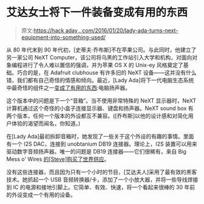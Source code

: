 # 艾达女士将下一件装备变成有用的东西

> 原文:[https://hack aday . com/2016/01/20/lady-ada-turns-next-equipment-into-something-used/](https://hackaday.com/2016/01/20/lady-ada-turns-next-equipment-into-something-useful/)

从 80 年代末到 90 年代初，[史蒂夫·乔布斯]不在苹果公司。与此同时，他建立了另一家公司 NeXT Computer，该公司将乌黑的工作站引入大学和机构，对面向对象编程进行了令人难以置信的强调，并为苹果 OS X 的 Unix-ey 风格奠定了基础。巧合的是，在 Adafruit clubhouse 有许多旧的 NeXT 设备——这并没有什么错，我们都有自己奇怪的情感和倾向。最近，[Lady Ada]将下一代电脑生态系统中最奇怪的组件之一[变成了有用的东西](https://www.youtube.com/watch?v=Aji7B9DXPHw&feature=youtu.be):电脑扬声器。

这个版本中的问题是下一个“音箱”。当不使用非常特殊的 NeXT 显示器时，NeXT 计算机通过这个奇怪的小盒子连接显示器、键盘和扬声器。NeXT sound box 有两个版本，任何一个版本的外设都互不兼容。([乔布斯]以他的设计感和对简化用户体验的渴望而闻名，你知道。)

在[Lady Ada]最初拆卸音箱时，她发现了一些关于这个外设的有趣的事情。里面有一个 I2S DAC，连接到 unobtanium DB19 连接器。理论上，I2S 装置可以用来驱动数字音频扬声器。唯一的问题是 DB19 连接器——它们很稀有，来自 Big Mess o' Wires [的[Steve]购买了世界供应](http://www.bigmessowires.com/2015/02/12/db-19-madness/)。

没有这些连接器，而且因为只有一个小时的节目，[艾达夫人]采用了最有效的黑客技术。她抓起一个 USB 音频转换器/卡，添加了一个小放大器，并将一些导线焊接到 IC 的电源和接地引脚上。它简单、有效、快速，将一个看起来很棒的 30 年前的外设变成一个有用的设备。